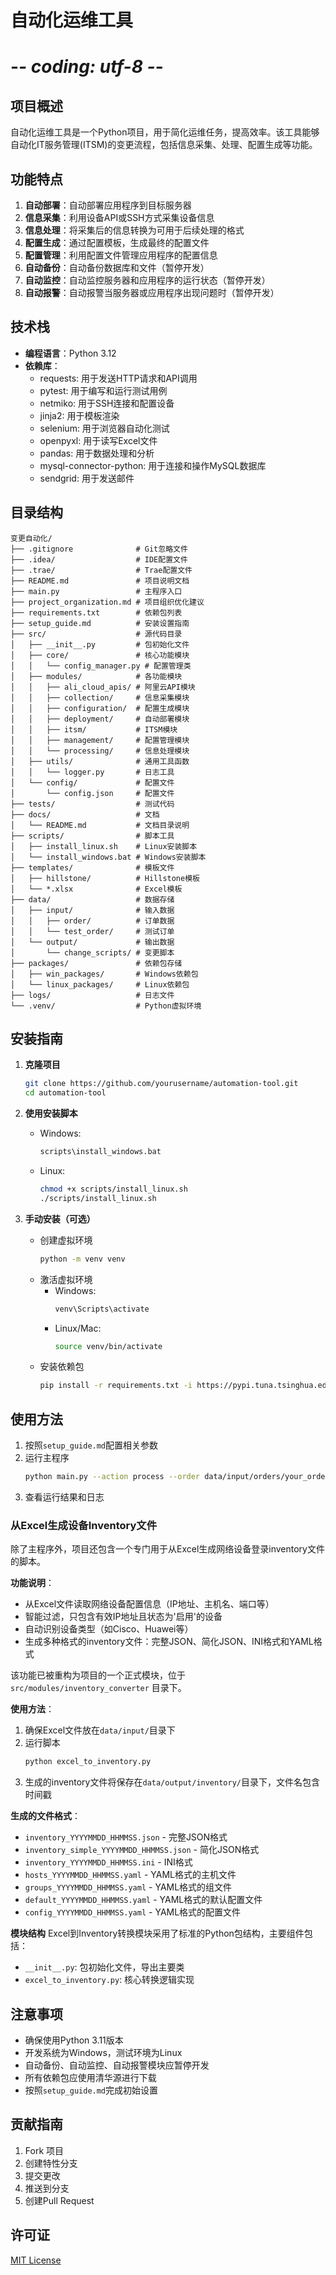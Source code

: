 # 自动化运维工具

# -*- coding: utf-8 -*-

## 项目概述
自动化运维工具是一个Python项目，用于简化运维任务，提高效率。该工具能够自动化IT服务管理(ITSM)的变更流程，包括信息采集、处理、配置生成等功能。

## 功能特点
1. **自动部署**：自动部署应用程序到目标服务器
2. **信息采集**：利用设备API或SSH方式采集设备信息
3. **信息处理**：将采集后的信息转换为可用于后续处理的格式
4. **配置生成**：通过配置模板，生成最终的配置文件
5. **配置管理**：利用配置文件管理应用程序的配置信息
6. **自动备份**：自动备份数据库和文件（暂停开发）
7. **自动监控**：自动监控服务器和应用程序的运行状态（暂停开发）
8. **自动报警**：自动报警当服务器或应用程序出现问题时（暂停开发）

## 技术栈
- **编程语言**：Python 3.12
- **依赖库**：
  - requests: 用于发送HTTP请求和API调用
  - pytest: 用于编写和运行测试用例
  - netmiko: 用于SSH连接和配置设备
  - jinja2: 用于模板渲染
  - selenium: 用于浏览器自动化测试
  - openpyxl: 用于读写Excel文件
  - pandas: 用于数据处理和分析
  - mysql-connector-python: 用于连接和操作MySQL数据库
  - sendgrid: 用于发送邮件

## 目录结构
```
变更自动化/
├── .gitignore              # Git忽略文件
├── .idea/                  # IDE配置文件
├── .trae/                  # Trae配置文件
├── README.md               # 项目说明文档
├── main.py                 # 主程序入口
├── project_organization.md # 项目组织优化建议
├── requirements.txt        # 依赖包列表
├── setup_guide.md          # 安装设置指南
├── src/                    # 源代码目录
│   ├── __init__.py         # 包初始化文件
│   ├── core/               # 核心功能模块
│   │   └── config_manager.py # 配置管理类
│   ├── modules/            # 各功能模块
│   │   ├── ali_cloud_apis/ # 阿里云API模块
│   │   ├── collection/     # 信息采集模块
│   │   ├── configuration/  # 配置生成模块
│   │   ├── deployment/     # 自动部署模块
│   │   ├── itsm/           # ITSM模块
│   │   ├── management/     # 配置管理模块
│   │   └── processing/     # 信息处理模块
│   ├── utils/              # 通用工具函数
│   │   └── logger.py       # 日志工具
│   └── config/             # 配置文件
│       └── config.json     # 配置文件
├── tests/                  # 测试代码
├── docs/                   # 文档
│   └── README.md           # 文档目录说明
├── scripts/                # 脚本工具
│   ├── install_linux.sh    # Linux安装脚本
│   └── install_windows.bat # Windows安装脚本
├── templates/              # 模板文件
│   ├── hillstone/          # Hillstone模板
│   └── *.xlsx              # Excel模板
├── data/                   # 数据存储
│   ├── input/              # 输入数据
│   │   ├── order/          # 订单数据
│   │   └── test_order/     # 测试订单
│   └── output/             # 输出数据
│       └── change_scripts/ # 变更脚本
├── packages/               # 依赖包存储
│   ├── win_packages/       # Windows依赖包
│   └── linux_packages/     # Linux依赖包
├── logs/                   # 日志文件
└── .venv/                  # Python虚拟环境
```

## 安装指南
1. **克隆项目**
   ```bash
   git clone https://github.com/yourusername/automation-tool.git
   cd automation-tool
   ```

2. **使用安装脚本**
   - Windows:
     ```bash
     scripts\install_windows.bat
     ```
   - Linux:
     ```bash
     chmod +x scripts/install_linux.sh
     ./scripts/install_linux.sh
     ```

3. **手动安装（可选）**
   - 创建虚拟环境
     ```bash
     python -m venv venv
     ```
   - 激活虚拟环境
     - Windows:
       ```bash
       venv\Scripts\activate
       ```
     - Linux/Mac:
       ```bash
       source venv/bin/activate
       ```
   - 安装依赖包
     ```bash
     pip install -r requirements.txt -i https://pypi.tuna.tsinghua.edu.cn/simple
     ```

## 使用方法
1. 按照`setup_guide.md`配置相关参数
2. 运行主程序
   ```bash
   python main.py --action process --order data/input/orders/your_order_file.xlsx
   ```
3. 查看运行结果和日志

### 从Excel生成设备Inventory文件
除了主程序外，项目还包含一个专门用于从Excel生成网络设备登录inventory文件的脚本。

**功能说明**：
- 从Excel文件读取网络设备配置信息（IP地址、主机名、端口等）
- 智能过滤，只包含有效IP地址且状态为'启用'的设备
- 自动识别设备类型（如Cisco、Huawei等）
- 生成多种格式的inventory文件：完整JSON、简化JSON、INI格式和YAML格式

该功能已被重构为项目的一个正式模块，位于 `src/modules/inventory_converter` 目录下。

**使用方法**：
1. 确保Excel文件放在`data/input/`目录下
2. 运行脚本
   ```bash
   python excel_to_inventory.py
   ```
3. 生成的inventory文件将保存在`data/output/inventory/`目录下，文件名包含时间戳

**生成的文件格式**：
- `inventory_YYYYMMDD_HHMMSS.json` - 完整JSON格式
- `inventory_simple_YYYYMMDD_HHMMSS.json` - 简化JSON格式
- `inventory_YYYYMMDD_HHMMSS.ini` - INI格式
- `hosts_YYYYMMDD_HHMMSS.yaml` - YAML格式的主机文件
- `groups_YYYYMMDD_HHMMSS.yaml` - YAML格式的组文件
- `default_YYYYMMDD_HHMMSS.yaml` - YAML格式的默认配置文件
- `config_YYYYMMDD_HHMMSS.yaml` - YAML格式的配置文件

**模块结构**
Excel到Inventory转换模块采用了标准的Python包结构，主要组件包括：
- `__init__.py`: 包初始化文件，导出主要类
- `excel_to_inventory.py`: 核心转换逻辑实现

## 注意事项
- 确保使用Python 3.11版本
- 开发系统为Windows，测试环境为Linux
- 自动备份、自动监控、自动报警模块应暂停开发
- 所有依赖包应使用清华源进行下载
- 按照`setup_guide.md`完成初始设置

## 贡献指南
1.  Fork 项目
2.  创建特性分支
3.  提交更改
4.  推送到分支
5.  创建Pull Request

## 许可证
[MIT License](LICENSE)